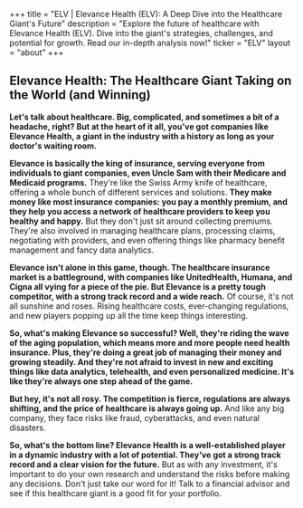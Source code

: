 +++
title = "ELV |  Elevance Health (ELV): A Deep Dive into the Healthcare Giant's Future"
description = "Explore the future of healthcare with Elevance Health (ELV). Dive into the giant's strategies, challenges, and potential for growth. Read our in-depth analysis now!"
ticker = "ELV"
layout = "about"
+++

        


## Elevance Health: The Healthcare Giant Taking on the World (and Winning)

**Let's talk about healthcare. Big, complicated, and sometimes a bit of a headache, right? But at the heart of it all, you've got companies like Elevance Health, a giant in the industry with a history as long as your doctor's waiting room.**

**Elevance is basically the king of insurance, serving everyone from individuals to giant companies, even Uncle Sam with their Medicare and Medicaid programs.** They're like the Swiss Army knife of healthcare, offering a whole bunch of different services and solutions. **They make money like most insurance companies: you pay a monthly premium, and they help you access a network of healthcare providers to keep you healthy and happy.** But they don't just sit around collecting premiums. They're also involved in managing healthcare plans, processing claims, negotiating with providers, and even offering things like pharmacy benefit management and fancy data analytics.

**Elevance isn't alone in this game, though. The healthcare insurance market is a battleground, with companies like UnitedHealth, Humana, and Cigna all vying for a piece of the pie. But Elevance is a pretty tough competitor, with a strong track record and a wide reach.**  Of course, it's not all sunshine and roses.  Rising healthcare costs, ever-changing regulations, and new players popping up all the time keep things interesting.

**So, what's making Elevance so successful?  Well, they're riding the wave of the aging population, which means more and more people need health insurance.  Plus, they're doing a great job of managing their money and growing steadily.  And they're not afraid to invest in new and exciting things like data analytics, telehealth, and even personalized medicine. It's like they're always one step ahead of the game.**

**But hey, it's not all rosy.  The competition is fierce, regulations are always shifting, and the price of healthcare is always going up.**  And like any big company, they face risks like fraud, cyberattacks, and even natural disasters. 

**So, what's the bottom line?  Elevance Health is a well-established player in a dynamic industry with a lot of potential.  They've got a strong track record and a clear vision for the future.**  But as with any investment, it's important to do your own research and understand the risks before making any decisions.  Don't just take our word for it!  Talk to a financial advisor and see if this healthcare giant is a good fit for your portfolio.

        